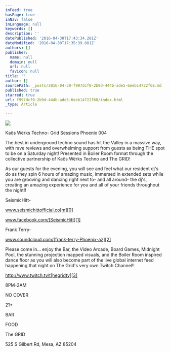 ```yaml
---
inFeed: true
hasPage: true
inNav: false
inLanguage: null
keywords: []
description: ''
datePublished: '2016-04-30T17:43:34.201Z'
dateModified: '2016-04-30T17:35:39.881Z'
authors: []
publisher:
  name: null
  domain: null
  url: null
  favicon: null
title: ''
author: []
sourcePath: _posts/2016-04-30-f997dcf0-2b9d-444b-ade5-6eeb14722f68.md
published: true
starred: true
url: f997dcf0-2b9d-444b-ade5-6eeb14722f68/index.html
_type: Article

---
```

![](https://the-grid-user-content.s3-us-west-2.amazonaws.com/c25a67fb-016c-4f0e-aa26-dafd1b3aa095.png)

Kaös Wërks Techno- Grid Sessions Phoenix 004

The best in underground techno sound has hit the Valley in a massive way, with rave reviews and overwhelming support from guests as being THE spot to be on a Saturday night! Presented in Boiler Room format through the collective partnership of Kaös Wërks Techno and The GRID!

As our guests for the evening, you will see and feel what our resident dj's do as they spin 6 hours of amazing music, immersed in extended sets while you are grooving and dancing right next to- and all around- the dj's, creating an amazing experience for you and all of your friends throughout the night!!

SeismicHitt-

www.seismichittofficial.co[m][0]

www.facebook.com/[SeismicHitt][1]

Frank Terry-

www.soundcloud.com/[frank-terry-Phoenix-az][2]

Please come in... enjoy the Bar, the Video Arcade, Board Games, Midnight Pool, the stunning projection mapped visuals, and the Boiler Room inspired dance floor as you will also become part of the live global internet feed happening that night on The Grid's very own Twitch Channel!!

http://www.twitch.tv/t[hegridtv][3]

8PM-2AM

NO COVER

21+

BAR

FOOD

The GRID

525 S Gilbert Rd, Mesa, AZ 85204

[0]: http://www.seismichittofficial.com/
[1]: http://www.facebook.com/SeismicHitt
[2]: http://www.soundcloud.com/frank-terry-Phoenix-az
[3]: http://l.facebook.com/l.php?u=http%3A%2F%2Fwww.twitch.tv%2Fthegridtv&h=aAQGbImvh&enc=AZMvdDXV7Xav6zexz-lG6Elf3wrRXEOFgyPoPy6nHDfaKt6SbuNDyn3sLrnipOWJ0Vg&s=1